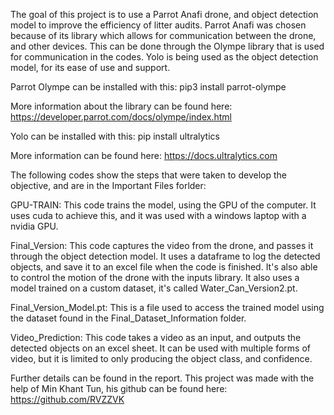 The goal of this project is to use a Parrot Anafi drone, and object detection model to improve the efficiency of litter audits. Parrot Anafi was chosen because of its library which allows for communication between the drone, and other devices. This can be done through the Olympe library that is used for communication in the codes. Yolo is being used as the object detection model, for its ease of use and support.

Parrot Olympe can be installed with this: pip3 install parrot-olympe

More information about the library can be found here: https://developer.parrot.com/docs/olympe/index.html

Yolo can be installed with this: pip install ultralytics

More information can be found here: https://docs.ultralytics.com

The following codes show the steps that were taken to develop the objective, and are in the Important Files forlder:

GPU-TRAIN: This code trains the model, using the GPU of the computer. It uses cuda to achieve this, and it was used with a windows laptop with a nvidia GPU.

Final_Version: This code captures the video from the drone, and passes it through the object detection model. It uses a dataframe to log the detected objects, and save it to an excel file when the code is finished. It's also able to control the motion of the drone with the inputs library. It also uses a model trained on a custom dataset, it's called Water_Can_Version2.pt.

Final_Version_Model.pt: This is a file used to access the trained model using the dataset found in the Final_Dataset_Information folder. 

Video_Prediction: This code takes a video as an input, and outputs the detected objects on an excel sheet. It can be used with multiple forms of video, but it is limited to only producing the object class, and confidence. 

Further details can be found in the report.
This project was made with the help of Min Khant Tun, his github can be found here: https://github.com/RVZZVK
